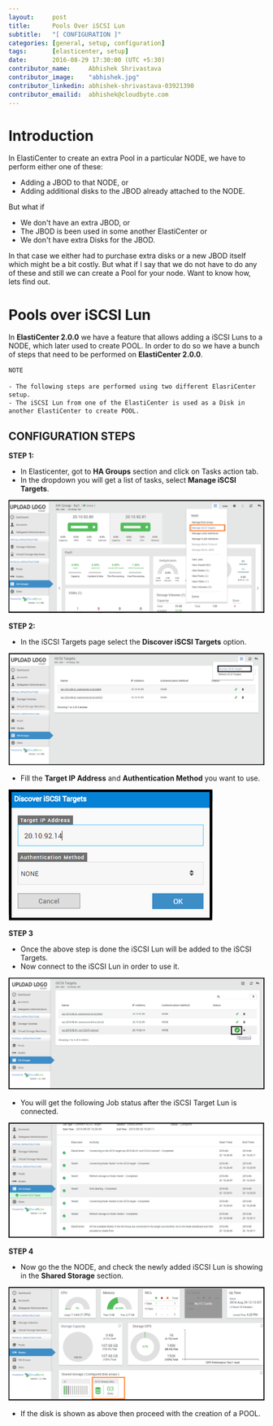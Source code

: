 ```yaml
---
layout:     post
title:      Pools Over iSCSI Lun
subtitle:   "[ CONFIGURATION ]"
categories: [general, setup, configuration]
tags:       [elasticenter, setup]
date:       2016-08-29 17:30:00 (UTC +5:30)
contributor_name:     Abhishek Shrivastava
contributor_image:    "abhishek.jpg"
contributor_linkedin: abhishek-shrivastava-03921390
contributor_emailid:  abhishek@cloudbyte.com
---
```


# Introduction

  In ElastiCenter to create an extra Pool in a particular NODE, we have to perform either one of these:
  
  - Adding a JBOD to that NODE, or
  - Adding additional disks to the JBOD already attached to the NODE.
  
  But what if 
  
  - We don't have an extra JBOD, or 
  - The JBOD is been used in some another ElastiCenter or 
  - We don't have extra Disks for the JBOD.
  
  In that case we either had to purchase extra disks or a new JBOD itself which might be a bit costly. But what if 
  I say that we do not have to do any of these and still we can create a Pool for your node. Want to know how, lets find out.
  
# Pools over iSCSI Lun

  In **ElastiCenter 2.0.0** we have a feature that allows adding a iSCSI Luns to a NODE, which later used to create POOL.
  In order to do so we have a bunch of steps that need to be performed on **ElastiCenter 2.0.0**.
  
  ```
  NOTE
  
  - The following steps are performed using two different ElasriCenter setup.
  - The iSCSI Lun from one of the ElastiCenter is used as a Disk in another ElastiCenter to create POOL.
  
  ```
  
## CONFIGURATION STEPS
  
  **STEP 1:**
  - In Elasticenter, got to **HA Groups** section and click on Tasks action tab.
  - In the dropdown you will get a list of tasks, select **Manage iSCSI Targets**.
  
  ![alt text](https://raw.githubusercontent.com/CloudByteStorages/blog/gh-pages/post_images/pool_over_iscsi1.png)

  **STEP 2:**
  - In the iSCSI Targets page select the **Discover iSCSI Targets** option.
  
  ![alt text](https://raw.githubusercontent.com/CloudByteStorages/blog/gh-pages/post_images/pool_over_iscsi2.png)

  - Fill the **Target IP Address** and **Authentication Method** you want to use.
  
  ![alt text](https://raw.githubusercontent.com/CloudByteStorages/blog/gh-pages/post_images/pool_over_iscsi3.png)

  **STEP 3**
  - Once the above step is done the iSCSI Lun will be added to the iSCSI Targets.
  - Now connect to the iSCSI Lun in order to use it.
  
  ![alt text](https://raw.githubusercontent.com/CloudByteStorages/blog/gh-pages/post_images/pool_over_iscsi4.png)

  - You will get the following Job status after the iSCSI Target Lun is connected.

  ![alt text](https://raw.githubusercontent.com/CloudByteStorages/blog/gh-pages/post_images/pool_over_iscsi5.png)
  
  **STEP 4**
  - Now go the the NODE, and check the newly added iSCSI Lun is showing in the **Shared Storage** section.
  
  ![alt text](https://raw.githubusercontent.com/CloudByteStorages/blog/gh-pages/post_images/pool_over_iscsi6.png)

  - If the disk is shown as above then proceed with the creation of a POOL.
